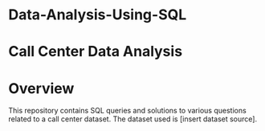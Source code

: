 # Data-Analysis-Using-SQL
# Call Center Data Analysis


# Overview


This repository contains SQL queries and solutions to various questions related to a call center dataset. The dataset used is [insert dataset source].
